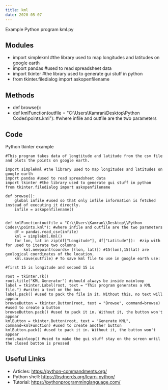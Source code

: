 ```yaml
---
title: kml
date: 2020-05-07
---
```

Example Python program kml.py

## Modules

* import simplekml #the library used to map longitudes and latitudes on google earth
* import pandas #used to read spreadsheet data
* import tkinter #the library used to generate gui stuff in python
* from tkinter.filedialog import askopenfilename

## Methods

* def browse():
* def kmlFunction(outfile = "C:\\Users\Kamran\\Desktop\\Python Codes\\points.kml"): #where infile and outfile are the two parameters

## Code

Python tkinter example

    #This program takes data of longtitude and latitude from the csv file and plots the points on google earth.
    
    import simplekml #the library used to map longitudes and latitudes on google earth
    import pandas #used to read spreadsheet data
    import tkinter #the library used to generate gui stuff in python
    from tkinter.filedialog import askopenfilename
    
    def browse():
        global infile #used so that only infile information is fetched instead of executing it directly.
        infile = askopenfilename()
    
    
    def kmlFunction(outfile = "C:\\Users\Kamran\\Desktop\\Python Codes\\points.kml"): #where infile and outfile are the two parameters
        df = pandas.read_csv(infile)
        kml = simplekml.Kml()
        for lon, lat in zip(df["Longitude"], df["Latitude"]):  #zip with for used to iterate two columns
            kml.newpoint(coords= [(lon, lat)]) #15(lon),15(lat) are geological coordinates of the location.
        kml.save(outfile) # To save kml file to use in google earth use:
    
    #first 15 is longitude and second 15 is
    
    root = tkinter.Tk()
    root.title("KML Generator") #should always be inside mainloop
    label = tkinter.Label(root, text = "This program generates a KML file.") #writes a text on the box
    label.pack() #used to pack the file in it. Without this, no text will appear
    browseButton = tkinter.Button(root, text = "Browse", command=browse) #used to create a button
    browseButton.pack() #used to pack it in. Without it, the button won't appear
    kmlButton = tkinter.Button(root, text = "Generate KML", command=kmlFunction) #used to create another button
    kmlButton.pack() #used to pack it in. Without it, the button won't appear
    root.mainloop() #used to make the gui stuff stay on the screen until the closed button is pressed
    
    
    
    
    

## Useful Links

- Articles: https://python-commandments.org/
- Python shell: https://bsdnerds.org/learn-python/
- Tutorial: https://pythonprogramminglanguage.com/

